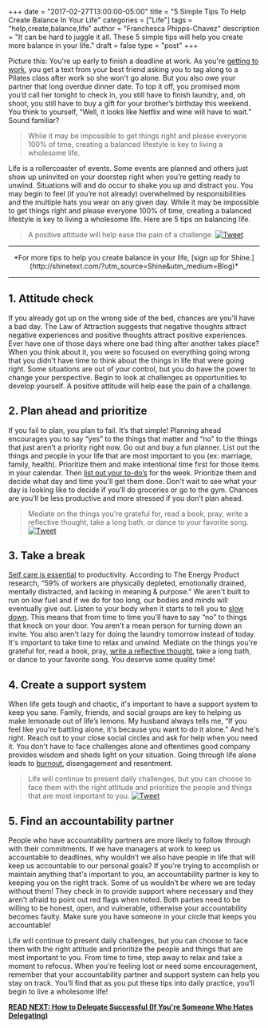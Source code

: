 +++
  date = "2017-02-27T13:00:00-05:00"
  title = "5 Simple Tips To Help Create Balance In Your Life"
  categories = ["Life"]
  tags = "help,create,balance,life"
  author = "Franchesca Phipps-Chavez"
  description = "It can be hard to juggle it all. These 5 simple tips will help you create more balance in your life."
  draft = false
  type = "post"
+++



<span class="dropcap">P</span>icture this: You're up early to finish a deadline at work. As you're [getting to work](http://advice.shinetext.com/articles/how-to-make-your-commute-the-best-part-of-your-day/?utm_source=Shine&utm_medium=Blog), you get a text from your best friend asking you to tag along to a Pilates class after work so she won't go alone. But you also owe your partner that long overdue dinner date. To top it off, you promised mom you’d call her tonight to check in, you still have to finish laundry, and, oh shoot, you still have to buy a gift for your brother’s birthday this weekend. You think to yourself, “Well, it looks like Netflix and wine will have to wait.” Sound familiar?

> While it may be impossible to get things right and please everyone 100% of time, creating a balanced lifestyle is key to living a wholesome life.

Life is a rollercoaster of events. Some events are planned and others just show up uninvited on your doorstep right when you’re getting ready to unwind. Situations will and do occur to shake you up and distract you. You may begin to feel (if you’re not already) overwhelmed by responsibilities and the multiple hats you wear on any given day. While it may be impossible to get things right and please everyone 100% of time, creating a balanced lifestyle is key to living a wholesome life. Here are 5 tips on balancing life.

> A positive attitude will help ease the pain of a challenge. <a href="http://ctt.ec/Dexai"><img src="//images.contentful.com/awpxl2koull4/6LvAGoJrjOEwQY86uMuS6q/4b6c5fd47467193f78e2dda0ef592d60/Twitter_Logo_Blue.png?h=42" alt="Tweet "></a>


---
<center> *For more tips to help you create balance in your life, [sign up for Shine.](http://shinetext.com/?utm_source=Shine&utm_medium=Blog)* </center>

---


## 1. Attitude check
If you already got up on the wrong side of the bed, chances are you'll have a bad day. The Law of Attraction suggests that negative thoughts attract negative experiences and positive thoughts attract positive experiences. Ever have one of those days where one bad thing after another takes place? When you think about it, you were so focused on everything going wrong that you didn't have time to think about the things in life that were going right. Some situations are out of your control, but you do have the power to change your perspective. Begin to look at challenges as opportunities to develop yourself. A positive attitude will help ease the pain of a challenge. 

## 2. Plan ahead and prioritize 
If you fail to plan, you plan to fail. It’s that simple! Planning ahead encourages you to say “yes” to the things that matter and “no” to the things that just aren't a priority right now. Go out and buy a fun planner. List out the things and people in your life that are most important to you (ex: marriage, family, health). Prioritize them and make intentional time first for those items in your calendar. Then [list out your to-do’s](http://advice.shinetext.com/articles/the-4-best-ways-to-create-structure-in-your-day/s://) for the week. Prioritize them and decide what day and time you'll get them done. Don't wait to see what your day is looking like to decide if you’ll do groceries or go to the gym. Chances are you’ll be less productive and more stressed if you don’t plan ahead. 

> Mediate on the things you're grateful for, read a book, pray, write a reflective thought, take a long bath, or dance to your favorite
>  song. <a href="http://ctt.ec/36d6c"><img src="//images.contentful.com/awpxl2koull4/6LvAGoJrjOEwQY86uMuS6q/4b6c5fd47467193f78e2dda0ef592d60/Twitter_Logo_Blue.png?h=42" alt="Tweet "></a>


## 3. Take a break 
[Self care is essential](http://advice.shinetext.com/articles/kristen-bell-5-simple-tips-for-self-care/?utm_source=Shine&utm_medium=Blog) to productivity. According to The Energy Product research, “59% of workers are physically depleted, emotionally drained, mentally distracted, and lacking in meaning & purpose.” We aren't built to run on low fuel and if we do for too long, our bodies and minds will eventually give out. Listen to your body when it starts to tell you to [slow down](http://advice.shinetext.com/articles/shine-squad-feature-ninas-4-tips-to-slow-down-and-enjoy-life/?utm_source=Shine&utm_medium=Blog). This means that from time to time you'll have to say “no” to things that knock on your door. You aren't a mean person for turning down an invite. You also aren't lazy for doing the laundry tomorrow instead of today. It's important to take time to relax and unwind. Mediate on the things you're grateful for, read a book, pray, [write a reflective thought](http://advice.shinetext.com/articles/how-to-journal-yourself-happier/?utm_source=Shine&utm_medium=Blog), take a long bath, or dance to your favorite song. You deserve some quality time! 

## 4. Create a support system 
When life gets tough and chaotic, it's important to have a support system to keep you sane. Family, friends, and social groups are key to helping us make lemonade out of life’s lemons. My husband always tells me, “If you feel like you're battling alone, it's because you want to do it alone.” And he's right. Reach out to your close social circles and ask for help when you need it. You don't have to face challenges alone and oftentimes good company provides wisdom and sheds light on your situation. Going through life alone leads to [burnout](http://advice.shinetext.com/articles/10-ways-to-bounce-back-from-burnout/?utm_source=Shine&utm_medium=Blog), disengagement and resentment.

> Life will continue to present daily challenges, but you can choose to face them with the right attitude and prioritize the people and things that are most important to you. <a href="hhttp://ctt.ec/890Ep"><img src="//images.contentful.com/awpxl2koull4/6LvAGoJrjOEwQY86uMuS6q/4b6c5fd47467193f78e2dda0ef592d60/Twitter_Logo_Blue.png?h=42" alt="Tweet "></a>

## 5. Find an accountability partner 
People who have accountability partners are more likely to follow through with their commitments. If we have managers at work to keep us accountable to deadlines, why wouldn’t we also have people in life that will keep us accountable to our personal goals? If you're trying to accomplish or maintain anything that's important to you, an accountability partner is key to keeping you on the right track. Some of us wouldn’t be where we are today without them! They check in to provide support where necessary and they aren't afraid to point out red flags when noted. Both parties need to be willing to be honest, open, and vulnerable, otherwise your accountability becomes faulty. Make sure you have someone in your circle that keeps you accountable! 

Life will continue to present daily challenges, but you can choose to face them with the right attitude and prioritize the people and things that are most important to you. From time to time, step away to relax and take a moment to refocus. When you’re feeling lost or need some encouragement, remember that your accountability partner and support system can help you stay on track. You’ll find that as you put these tips into daily practice, you’ll begin to live a wholesome life! 

__[READ NEXT: How to Delegate Successful (If You're Someone Who Hates Delegating)](http://advice.shinetext.com/articles/how-to-delegate-successfully-if-youre-someone-who-hates-delegating/?utm_source=Shine&utm_medium=Blog)__

<div class="pubexchange_module" id="pubexchange_below_content" data-pubexchange-module-id="2323"></div>

<script>(function(w, d, s, id) {
  w.PUBX=w.PUBX || {pub: "shine_text", discover: false, lazy: true};
  var js, pjs = d.getElementsByTagName(s)[0];
  if (d.getElementById(id)) return;
  js = d.createElement(s); js.id = id; js.async = true;
  js.src = "//main.pubexchange.com/loader.min.js";
  pjs.parentNode.insertBefore(js, pjs);
}(window, document, "script", "pubexchange-jssdk"));</script>
